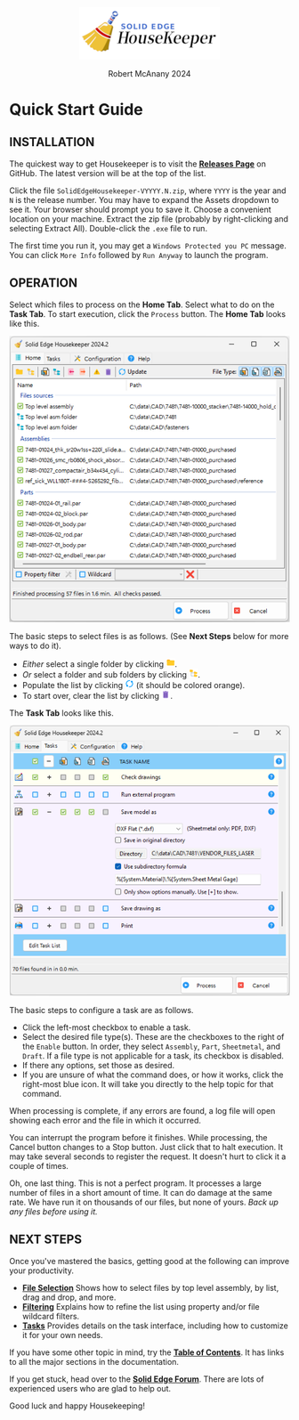 <div class="center">
  <p align=center>
  <img src="My%20Project/media/logo.png" width=50%;>
  <p align=center>
  <span class="description">Robert McAnany 2024</span>
</div>

# Quick Start Guide

## INSTALLATION

The quickest way to get Housekeeper is to visit the [<ins>**Releases Page**</ins>](https://github.com/rmcanany/SolidEdgeHousekeeper/releases) on GitHub. The latest version will be at the top of the list. 

Click the file `SolidEdgeHousekeeper-VYYYY.N.zip`, where `YYYY` is the year and `N` is the release number.  You may have to expand the Assets dropdown to see it.  Your browser should prompt you to save it. Choose a convenient location on your machine. Extract the zip file (probably by right-clicking and selecting Extract All). Double-click the `.exe` file to run.

The first time you run it, you may get a `Windows Protected you PC` message.  You can click `More Info` followed by `Run Anyway` to launch the program. 


## OPERATION

Select which files to process on the **Home Tab**.  Select what to do on the **Task Tab**.  To start execution, click the `Process` button.  The **Home Tab** looks like this.

<p align="center">
  <img src="My%20Project/media/home_tab_done.png">
</p>

The basic steps to select files is as follows.  (See **Next Steps** below for more ways to do it).  
- *Either* select a single folder by clicking ![Folder](Resources/icons8_Folder_16.png).  
- *Or* select a folder and sub folders by clicking ![Folders](Resources/icons8_folder_tree_16.png).  
- Populate the list by clicking ![Update](Resources/Synch_16.png) (it should be colored orange).  
- To start over, clear the list by clicking ![Remove All](Resources/icons8_trash_16.png).

The **Task Tab** looks like this.

<p align="center">
  <img src="My%20Project/media/sheetmetal_done.png">
</p>


The basic steps to configure a task are as follows.
- Click the left-most checkbox to enable a task.
- Select the desired file type(s).  These are the checkboxes to the right of the `Enable` button.  In order, they select `Assembly`, `Part`, `Sheetmetal`, and `Draft`. If a file type is not applicable for a task, its checkbox is disabled.
- If there any options, set those as desired.
- If you are unsure of what the command does, or how it works, click the right-most blue icon.  It will take you directly to the help topic for that command.

When processing is complete, if any errors are found, a log file will open showing each error and the file in which it occurred. 

You can interrupt the program before it finishes. While processing, the Cancel button changes to a Stop button.  Just click that to halt execution.  It may take several seconds to register the request.  It doesn't hurt to click it a couple of times.

Oh, one last thing.  This is not a perfect program.  It processes a large number of files in a short amount of time.  It can do damage at the same rate.  We have run it on thousands of our files, but none of yours.  *Back up any files before using it.*

## NEXT STEPS

Once you've mastered the basics, getting good at the following can improve your productivity.

- [<ins>**File Selection**</ins>](https://github.com/rmcanany/SolidEdgeHousekeeper#file-selection-and-filtering)  Shows how to select files by top level assembly, by list, drag and drop, and more.
- [<ins>**Filtering**</ins>](https://github.com/rmcanany/SolidEdgeHousekeeper#filtering)  Explains how to refine the list using property and/or file wildcard filters.
- [<ins>**Tasks**</ins>](https://github.com/rmcanany/SolidEdgeHousekeeper#task-tab)  Provides details on the task interface, including how to customize it for your own needs.

If you have some other topic in mind, try the [<ins>**Table of Contents**</ins>](https://github.com/rmcanany/solidedgehousekeeper#table-of-contents).  It has links to all the major sections in the documentation.

If you get stuck, head over to the [<ins>**Solid Edge Forum**</ins>](https://community.sw.siemens.com/s/topic/0TO4O000000MihiWAC/solid-edge).  There are lots of experienced users who are glad to help out.

Good luck and happy Housekeeping!

